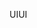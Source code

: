 <span data-ttu-id="9556e-101">UI</span><span class="sxs-lookup"><span data-stu-id="9556e-101">UI</span></span>